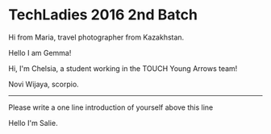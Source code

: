 # TechLadies 2016 2nd Batch

Hi from Maria, travel photographer from Kazakhstan.

Hello I am Gemma!

Hi, I'm Chelsia, a student working in the TOUCH Young Arrows team! 

Novi Wijaya, scorpio.

---
Please write a one line introduction of yourself above this line

Hello I'm Salie.